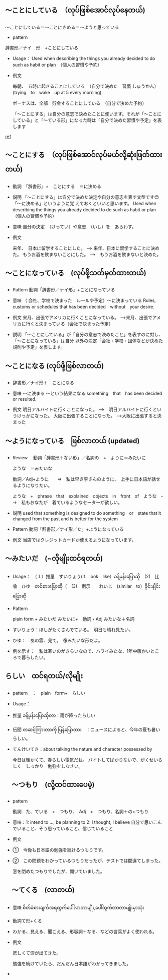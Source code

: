 ## ～ことにしている　（လုပ်ဖြစ်အောင်လုပ်နေတယ်)
～ことにしている＝～ことにきめる＝～ようと思っている
+ pattern

 辞書形／ナイ　形　+ことにしている

+ Usage： Used when describing the things you already decided to do such as habit or plan　（個人の習慣や予約） 
+ 例文
  
  毎朝、　五時に起きることにしている　（自分で決めた　習慣 しゅうかん）(trying　to　wake　up at 5 every morning)
  
  ボーナスは、全部　貯金することにしている　（自分で決めた予約）
  
  「〜ことにする」は自分の意志で決めたことに使います。それが「〜ことにしている」と「〜ている形」になった時は「自分で決めた習慣や予定」を表します

[ref](https://www.edewakaru.com/archives/7564998.html)
  
## ～ことにする　（လုပ်ဖြစ်အောင်လုပ်မယ်လို့ဆုံးဖြတ်ထားတယ်)
+ 動詞　「辞書形』+　ことにする　＝に決める
+ 説明
  「〜ことにする」は自分で決めた決定や自分の意志を表す文型です😊「〜に決める」というように覚    えておくといいと思います。
   Used when describing the things you already decided to do such as habit or plan　（個人の習慣や予約） 
+ 意味
  自分の決定　（けってい）や意志　（いし）を　あらわす。
+ 例文

  来年、　日本に留学することにした。
  --> 来年、日本に留学することに決めた。
  もうお酒を飲まないことにした。
  -->　もうお酒を飲まないと決めた。

## ～ことになっている　(လုပ်ဖို့သတ်မှတ်ထားတယ်)
+ Pattern
動詞「辞書形／ナイ形」+ことになっている
+ 意味
 （ 会社、学校で決まった　ルールや予定）～に決まっている
Rules, customs or schedules that has been decided　without　your desire.

+ 例文
  来月、出張でアメリカに行くことになっている。
  -->来月、出張でアメリカに行くと決まっている（会社で決まった予定）
  
+ 説明
  「〜ことにしている」が「自分の意志で決めたこと」を表すのに対し、「〜ことになっている」は自分  以外の決定「会社・学校・団体などが決めた規則や予定」を表します。


## ～ことになる (လုပ်ဖို့ဖြစ်လာတယ်)
+ 辞書形／ナイ形＋　ことになる

+ 意味
  ～に決まる
  ～という結果になる
  something　that　has been decided or resulted.
+ 例文
  明日アルバイトに行くことになった。
  -->　明日アルバイトに行くというけっかになった。
  大阪に出張することになった。
  -->大阪に出張すると決まった
  

## ～ようになっている　ဖြစ်‌လာတယ် (updated)

+ Review
　動詞「辞書形＋ない形」／名詞の　+　ように＝みたいに

  ような　＝みたいな
  
  動詞／Adj+ように　　⇒　私は早き李さんのように、　上手に日本語が話せるようになりたい。
  
  ような　+　phrase　that　explained　objects　in　front　of　ような　-->　私もおなたが　着ているようなセーターが欲しい。
+ 説明
  used that something is designed to do something　or　state that it changed from the past and is better for the system
+ Pattern
  動詞「辞書形／ナイ形／た」+ようになっている
+ 例文
  当店ではクレジットカードか使えるようになっています。
  
## ～みたいだ　(~လိုမျိုးထင်ရတယ်)
+ Usage：　（１）推量　すいりょう(It　look　like）ခန့်မှန်းပြောဆို　(2)　比喩　ひゆ　တင်စားပြောဆို（　(3)　例示　　れいじ　(similar　to）ခိုင်းနှိုင်းပြောဆို
+ Pattern
  
  plain form + みたいだ
  みたいに+　動詞・Adj
  みたいな＋名詞
+ すいりょう：ほしがたくさんでている。　明日も晴れ見たい。
+ ひゆ：　あの雲、見て。　像みたいな形だよ。
+ 例を示す：　私は寒いのがきらいなので、ハワイみたな、1年中暖かいところで暮らしたい。

 ## らしい　ထင်ရတယ်/လိုမျိုး
 + pattern　：　plain　form+　らしい
   
 + Usage：
 + 推量 ခန့်မှန်းပြောဆိုတာ：雨が降ったらしい
 + 伝聞 တဆင့်ကြားတာကို ပြန်ပြောတား　：ニュースによると、今年の夏も暑いらしい。
 + てんけいてき：about talking the nature and character possessed by

   今日は暖かくて、春らしい電気だね。
   バイトしてばかりないで、がくせいらしく　しっかり　勉強をしなさい。

## 　～つもり　(လို့ထင်ထားပေမဲ့)
+ pattern

  動詞　た、ている　+　つもり、　Adj　+　つもり、名詞＋の+つもり
  
+ 意味：1: intend to ..., be planning to 2: I thought, I believe 自分で思いこんでいること、そう思っていること、信じていること
+ 例文

+ ①　今後も日本語の勉強を続けるつもりです。
+ ②　この問題をわかっているつもりだったが、テストでは間違てしまった。

  窓を閉めたつもりでしたが、開いていました。


## 　～てくる　(လာတယ်)
+ 意味
  စိတ်ခံစားချက်အရထွက်ပေါ််လာတာမျိုး,ပေါ််ထွက်လာတာမျိုးမှာသုံး
  
+ 動詞て形+くる
+ わかる、見える、聞こえる、形容詞＋なる、などの言葉がよく使われる。
+ 例文
  
  悲しくて涙が出てきた。
  
  勉強を続けていたら、だんだん日本語がわかってきました。
  
+ 

